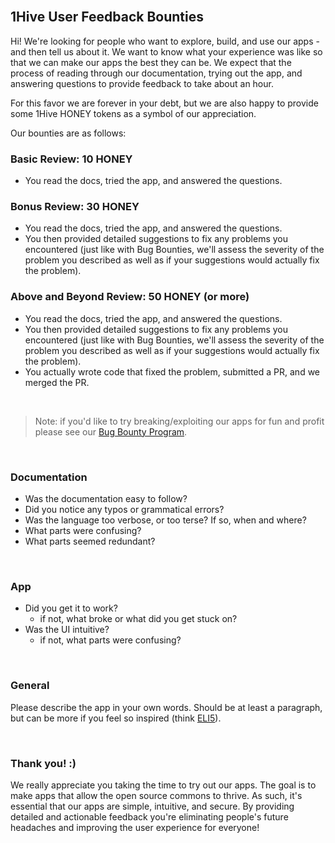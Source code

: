 <br />

## 1Hive User Feedback Bounties

Hi! We're looking for people who want to explore, build, and use our apps - and then tell us about it. We want to know what your experience was like so that we can make our apps the best they can be. We expect that the process of reading through our documentation, trying out the app, and answering questions to provide feedback  to take about an hour. 

For this favor we are forever in your debt, but we are also happy to provide some 1Hive HONEY tokens as a symbol of our appreciation.

Our bounties are as follows:

### Basic Review: 10 HONEY
- You read the docs, tried the app, and answered the questions.

### Bonus Review: 30 HONEY
- You read the docs, tried the app, and answered the questions.
- You then provided detailed suggestions to fix any problems you encountered (just like with Bug Bounties, we'll assess the severity of the problem you described as well as if your suggestions would actually fix the problem).

### Above and Beyond Review: 50 HONEY (or more)
- You read the docs, tried the app, and answered the questions.
- You then provided detailed suggestions to fix any problems you encountered (just like with Bug Bounties, we'll assess the severity of the problem you described as well as if your suggestions would actually fix the problem).
- You actually wrote code that fixed the problem, submitted a PR, and we merged the PR.

<br />

> Note: if you'd like to try breaking/exploiting our apps for fun and profit please see our [Bug Bounty Program](https://1hive.org/contribute/bug-bounty).

<br />

### Documentation
- Was the documentation easy to follow?
- Did you notice any typos or grammatical errors?
- Was the language too verbose, or too terse? If so, when and where?
- What parts were confusing?
- What parts seemed redundant?

<br />

### App
- Did you get it to work?
	-	if not, what broke or what did you get stuck on?
- Was the UI intuitive?
	- if not, what parts were confusing?

<br />

### General

Please describe the app in your own words. Should be at least a paragraph, but can be more if you feel so inspired (think [ELI5](https://www.reddit.com/r/explainlikeimfive/)).

<br />

### Thank you! :)

We really appreciate you taking the time to try out our apps. The goal is to make apps that allow the open source commons to thrive. As such, it's essential that our apps are simple, intuitive, and secure. By providing detailed and actionable feedback you're eliminating people's future headaches and improving the user experience for everyone!

<br />
